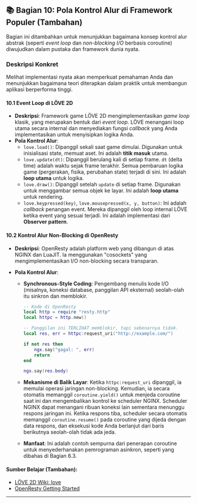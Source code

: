 
## 📚 **Bagian 10: Pola Kontrol Alur di Framework Populer (Tambahan)**

Bagian ini ditambahkan untuk menunjukkan bagaimana konsep kontrol alur abstrak (seperti _event loop_ dan _non-blocking I/O_ berbasis coroutine) diwujudkan dalam pustaka dan framework dunia nyata.

### Deskripsi Konkret

Melihat implementasi nyata akan memperkuat pemahaman Anda dan menunjukkan bagaimana teori diterapkan dalam praktik untuk membangun aplikasi berperforma tinggi.

#### **10.1 Event Loop di LÖVE 2D**

- **Deskripsi**: Framework game LÖVE 2D mengimplementasikan _game loop_ klasik, yang merupakan bentuk dari _event loop_. LÖVE menangani loop utama secara internal dan menyediakan fungsi _callback_ yang Anda implementasikan untuk menyisipkan logika Anda.
- **Pola Kontrol Alur**:
  - `love.load()`: Dipanggil sekali saat game dimulai. Digunakan untuk inisialisasi state, memuat aset. Ini adalah **titik masuk** utama.
  - `love.update(dt)`: Dipanggil berulang kali di setiap frame. `dt` (delta time) adalah waktu sejak frame terakhir. Semua pembaruan logika game (pergerakan, fisika, perubahan state) terjadi di sini. Ini adalah **loop utama** untuk logika.
  - `love.draw()`: Dipanggil setelah `update` di setiap frame. Digunakan untuk menggambar semua objek ke layar. Ini adalah **loop utama** untuk rendering.
  - `love.keypressed(key)`, `love.mousepressed(x, y, button)`: Ini adalah _callback_ penangan event. Mereka dipanggil oleh loop internal LÖVE ketika event yang sesuai terjadi. Ini adalah implementasi dari **Observer pattern**.

#### **10.2 Kontrol Alur Non-Blocking di OpenResty**

- **Deskripsi**: OpenResty adalah platform web yang dibangun di atas NGINX dan LuaJIT. Ia menggunakan "cosockets" yang mengimplementasikan I/O non-blocking secara transparan.
- **Pola Kontrol Alur**:

  - **Synchronous-Style Coding**: Pengembang menulis kode I/O (misalnya, koneksi database, panggilan API eksternal) seolah-olah itu sinkron dan memblokir.

    ```lua
    -- Kode di OpenResty
    local http = require "resty.http"
    local httpc = http.new()

    -- Panggilan ini TERLIHAT memblokir, tapi sebenarnya tidak.
    local res, err = httpc:request_uri("http://example.com/")

    if not res then
        ngx.say("gagal: ", err)
        return
    end

    ngx.say(res.body)
    ```

  - **Mekanisme di Balik Layar**: Ketika `httpc:request_uri` dipanggil, ia memulai operasi jaringan non-blocking. Kemudian, ia secara otomatis memanggil `coroutine.yield()` untuk menjeda coroutine saat ini dan mengembalikan kontrol ke scheduler NGINX. Scheduler NGINX dapat menangani ribuan koneksi lain sementara menunggu respons jaringan ini. Ketika respons tiba, scheduler secara otomatis memanggil `coroutine.resume()` pada coroutine yang dijeda dengan data respons, dan eksekusi kode Anda berlanjut dari baris berikutnya seolah-olah tidak ada jeda.
  - **Manfaat**: Ini adalah contoh sempurna dari penerapan coroutine untuk menyederhanakan pemrograman asinkron, seperti yang dibahas di Bagian 6.3.

#### **Sumber Belajar (Tambahan)**:

- [LÖVE 2D Wiki: love](https://love2d.org/wiki/love)
- [OpenResty Getting Started](https://openresty.org/en/getting-started.html)

---
